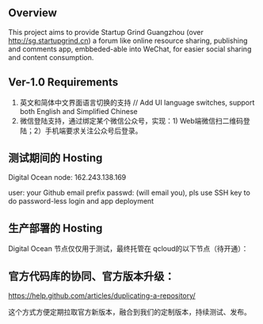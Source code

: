 ## Overview
This project aims to provide Startup Grind Guangzhou (over http://sg.startupgrind.cn) a forum like online resource sharing,
publishing and comments app, embbeded-able into WeChat, for easier social sharing and content consumption.

## Ver-1.0 Requirements
1. 英文和简体中文界面语言切换的支持 // Add UI language switches, support both English and Simplified Chinese
2. 微信登陆支持，通过绑定某个微信公众号，实现：1) Web端微信扫二维码登陆；2）手机端要求关注公众号后登录。

## 测试期间的 Hosting
Digital Ocean node: 162.243.138.169

user: your Github email prefix
passwd: (will email you), pls use SSH key to do password-less login and app deployment

## 生产部署的 Hosting
Digital Ocean 节点仅仅用于测试，最终托管在 qcloud的以下节点（待开通）：

## 官方代码库的协同、官方版本升级：
https://help.github.com/articles/duplicating-a-repository/

这个方式方便定期拉取官方新版本，融合到我们的定制版本，持续测试、发布。
